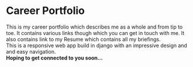 # Career Portfolio
This is my career portfolio which describes me as a whole and from tip to toe. It contains various links though which you can get in touch with me. It also contains link to my Resume which contains all my briefings.</br>
This is a responsive web app build in django with an impressive design and and easy navigation.</br>
<b>Hoping to get connected to you soon...</b>
